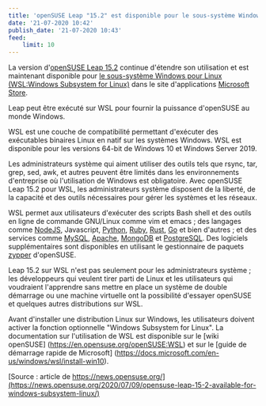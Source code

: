 ```yaml
---
title: 'openSUSE Leap "15.2" est disponible pour le sous-système Windows pour Linux (WSL)'
date: '21-07-2020 10:42'
publish_date: '21-07-2020 10:43'
feed:
    limit: 10
---
```


La version d'[openSUSE Leap 15.2](https://software.opensuse.org/distributions/leap/15_2) continue d'étendre son utilisation et est maintenant disponible pour [le sous-système Windows pour Linux (WSL:Windows Subsystem for Linux)](https://fr.wikipedia.org/wiki/Windows_Subsystem_for_Linux) dans le site d'applications [Microsoft Store](https://www.microsoft.com/fr-fr/p/opensuse-leap-152/9mzd0n9z4m4h?activetab=pivot:overviewtab).

Leap peut être exécuté sur WSL pour fournir la puissance d'openSUSE au monde Windows.

WSL est une couche de compatibilité permettant d'exécuter des exécutables binaires Linux en natif sur les systèmes Windows. WSL est disponible pour les versions 64-bit de Windows 10 et Windows Server 2019.

Les administrateurs système qui aiment utiliser des outils tels que rsync, tar, grep, sed, awk, et autres peuvent être limités dans les environnements d'entreprise où l'utilisation de Windows est obligatoire. Avec openSUSE Leap 15.2 pour WSL, les administrateurs système disposent de la liberté, de la capacité et des outils nécessaires pour gérer les systèmes et les réseaux.

WSL permet aux utilisateurs d'exécuter des scripts Bash shell et des outils en ligne de commande GNU/Linux comme vim et emacs ; des langages comme [NodeJS](https://docs.microsoft.com/en-us/windows/nodejs/setup-on-wsl2), Javascript, [Python](https://www.python.org/), [Ruby](https://www.ruby-lang.org/en/), [Rust](https://www.rust-lang.org/), [Go](https://golang.org/) et bien d'autres ; et des services comme [MySQL](https://www.mysql.com/), [Apache](https://httpd.apache.org/), [MongoDB](https://www.mongodb.com/) et [PostgreSQL](https://www.postgresql.org/). Des logiciels supplémentaires sont disponibles en utilisant le gestionnaire de paquets [zypper](https://en.opensuse.org/SDB:Zypper_usage) d'openSUSE.

Leap 15.2 sur WSL n'est pas seulement pour les administrateurs système ; les développeurs qui veulent tirer parti de Linux et les utilisateurs qui voudraient l'apprendre sans mettre en place un système de double démarrage ou une machine virtuelle ont la possibilité d'essayer openSUSE et quelques autres distributions sur WSL.

Avant d'installer une distribution Linux sur Windows, les utilisateurs doivent activer la fonction optionnelle "Windows Subsystem for Linux". La documentation sur l'utilisation de WSL est disponible sur le [wiki openSUSE] (https://en.opensuse.org/openSUSE:WSL) et sur le [guide de démarrage rapide de Microsoft] (https://docs.microsoft.com/en-us/windows/wsl/install-win10).

[Source : article de https://news.opensuse.org/](https://news.opensuse.org/2020/07/09/opensuse-leap-15-2-available-for-windows-subsystem-linux/)